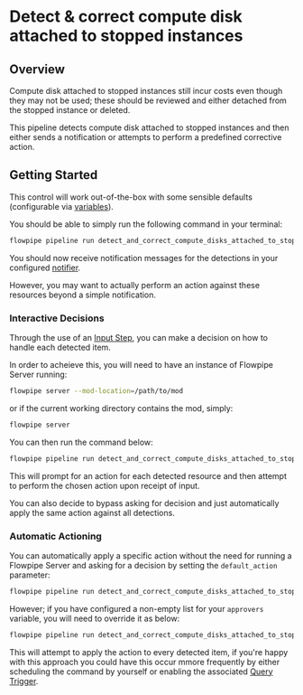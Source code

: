 # Detect & correct compute disk attached to stopped instances

## Overview

Compute disk attached to stopped instances still incur costs even though they may not be used; these should be reviewed and either detached from the stopped instance or deleted.

This pipeline detects compute disk attached to stopped instances and then either sends a notification or attempts to perform a predefined corrective action.

## Getting Started

This control will work out-of-the-box with some sensible defaults (configurable via [variables](https://flowpipe.io/docs/build/mod-variables)).

You should be able to simply run the following command in your terminal:
```sh
flowpipe pipeline run detect_and_correct_compute_disks_attached_to_stopped_instances
```

You should now receive notification messages for the detections in your configured [notifier](https://flowpipe.io/docs/reference/config-files/notifier).

However, you may want to actually perform an action against these resources beyond a simple notification.

### Interactive Decisions

Through the use of an [Input Step](https://flowpipe.io/docs/build/input), you can make a decision on how to handle each detected item.

In order to acheieve this, you will need to have an instance of Flowpipe Server running:
```sh
flowpipe server --mod-location=/path/to/mod
```
or if the current working directory contains the mod, simply:
```sh
flowpipe server
```

You can then run the command below:
```sh
flowpipe pipeline run detect_and_correct_compute_disks_attached_to_stopped_instances --host local --arg='approvers=["default"]'
```

This will prompt for an action for each detected resource and then attempt to perform the chosen action upon receipt of input.

You can also decide to bypass asking for decision and just automatically apply the same action against all detections.

### Automatic Actioning

You can automatically apply a specific action without the need for running a Flowpipe Server and asking for a decision by setting the `default_action` parameter:
```sh
flowpipe pipeline run detect_and_correct_compute_disks_attached_to_stopped_instances --arg='default_action="snapshot_and_detach_and_delete_disk"'
```

However; if you have configured a non-empty list for your `approvers` variable, you will need to override it as below:
```sh
flowpipe pipeline run detect_and_correct_compute_disks_attached_to_stopped_instances --arg='approvers=[]' --arg='default_action="snapshot_and_detach_and_delete_disk"'
```

This will attempt to apply the action to every detected item, if you're happy with this approach you could have this occur mmore frequently by either scheduling the command by yourself or enabling the associated [Query Trigger](https://hub.flowpipe.io/mods/turbot/aws_thrifty/triggers/aws_thrifty.trigger.query.detect_and_correct_compute_disks_attached_to_stopped_instances).
